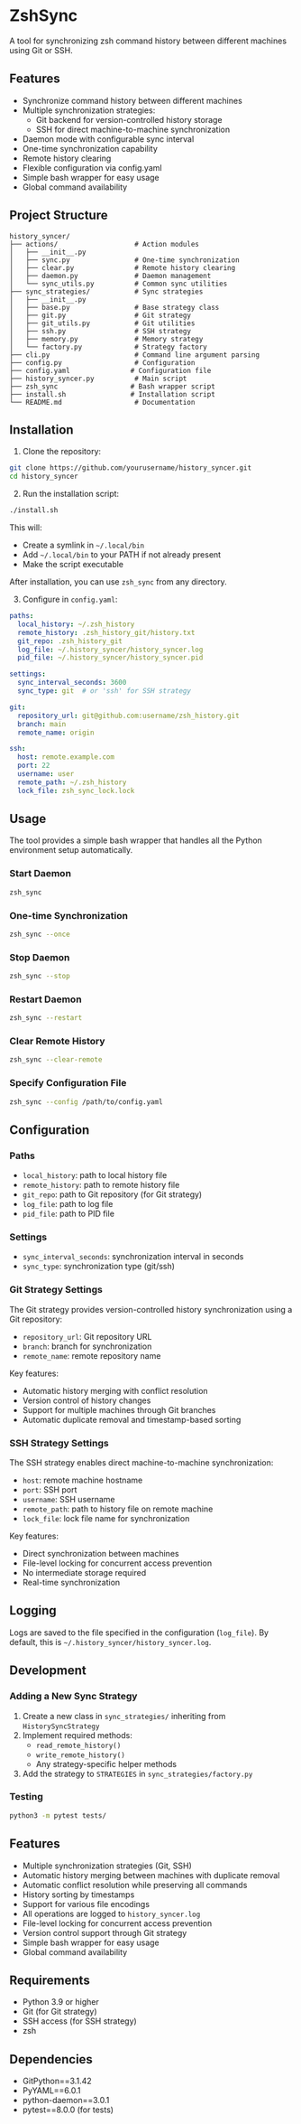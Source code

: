 # ZshSync

A tool for synchronizing zsh command history between different machines using Git or SSH.

## Features

- Synchronize command history between different machines
- Multiple synchronization strategies:
  - Git backend for version-controlled history storage
  - SSH for direct machine-to-machine synchronization
- Daemon mode with configurable sync interval
- One-time synchronization capability
- Remote history clearing
- Flexible configuration via config.yaml
- Simple bash wrapper for easy usage
- Global command availability

## Project Structure

```
history_syncer/
├── actions/                   # Action modules
│   ├── __init__.py            
│   ├── sync.py                # One-time synchronization
│   ├── clear.py               # Remote history clearing
│   ├── daemon.py              # Daemon management
│   └── sync_utils.py          # Common sync utilities
├── sync_strategies/           # Sync strategies
│   ├── __init__.py
│   ├── base.py                # Base strategy class
│   ├── git.py                 # Git strategy
│   ├── git_utils.py           # Git utilities
│   ├── ssh.py                 # SSH strategy
│   ├── memory.py              # Memory strategy
│   └── factory.py             # Strategy factory
├── cli.py                     # Command line argument parsing
├── config.py                  # Configuration
├── config.yaml               # Configuration file
├── history_syncer.py          # Main script
├── zsh_sync                  # Bash wrapper script
├── install.sh                # Installation script
└── README.md                  # Documentation
```

## Installation

1. Clone the repository:
```bash
git clone https://github.com/yourusername/history_syncer.git
cd history_syncer
```

2. Run the installation script:
```bash
./install.sh
```

This will:
- Create a symlink in `~/.local/bin`
- Add `~/.local/bin` to your PATH if not already present
- Make the script executable

After installation, you can use `zsh_sync` from any directory.

3. Configure in `config.yaml`:
```yaml
paths:
  local_history: ~/.zsh_history
  remote_history: .zsh_history_git/history.txt
  git_repo: .zsh_history_git
  log_file: ~/.history_syncer/history_syncer.log
  pid_file: ~/.history_syncer/history_syncer.pid

settings:
  sync_interval_seconds: 3600
  sync_type: git  # or 'ssh' for SSH strategy

git:
  repository_url: git@github.com:username/zsh_history.git
  branch: main
  remote_name: origin

ssh:
  host: remote.example.com
  port: 22
  username: user
  remote_path: ~/.zsh_history
  lock_file: zsh_sync_lock.lock
```

## Usage

The tool provides a simple bash wrapper that handles all the Python environment setup automatically.

### Start Daemon

```bash
zsh_sync
```

### One-time Synchronization

```bash
zsh_sync --once
```

### Stop Daemon

```bash
zsh_sync --stop
```

### Restart Daemon

```bash
zsh_sync --restart
```

### Clear Remote History

```bash
zsh_sync --clear-remote
```

### Specify Configuration File

```bash
zsh_sync --config /path/to/config.yaml
```

## Configuration

### Paths

- `local_history`: path to local history file
- `remote_history`: path to remote history file
- `git_repo`: path to Git repository (for Git strategy)
- `log_file`: path to log file
- `pid_file`: path to PID file

### Settings

- `sync_interval_seconds`: synchronization interval in seconds
- `sync_type`: synchronization type (git/ssh)

### Git Strategy Settings

The Git strategy provides version-controlled history synchronization using a Git repository:

- `repository_url`: Git repository URL
- `branch`: branch for synchronization
- `remote_name`: remote repository name

Key features:
- Automatic history merging with conflict resolution
- Version control of history changes
- Support for multiple machines through Git branches
- Automatic duplicate removal and timestamp-based sorting

### SSH Strategy Settings

The SSH strategy enables direct machine-to-machine synchronization:

- `host`: remote machine hostname
- `port`: SSH port
- `username`: SSH username
- `remote_path`: path to history file on remote machine
- `lock_file`: lock file name for synchronization

Key features:
- Direct synchronization between machines
- File-level locking for concurrent access prevention
- No intermediate storage required
- Real-time synchronization

## Logging

Logs are saved to the file specified in the configuration (`log_file`). By default, this is `~/.history_syncer/history_syncer.log`.

## Development

### Adding a New Sync Strategy

1. Create a new class in `sync_strategies/` inheriting from `HistorySyncStrategy`
2. Implement required methods:
   - `read_remote_history()`
   - `write_remote_history()`
   - Any strategy-specific helper methods
3. Add the strategy to `STRATEGIES` in `sync_strategies/factory.py`

### Testing

```bash
python3 -m pytest tests/
```

## Features

- Multiple synchronization strategies (Git, SSH)
- Automatic history merging between machines with duplicate removal
- Automatic conflict resolution while preserving all commands
- History sorting by timestamps
- Support for various file encodings
- All operations are logged to `history_syncer.log`
- File-level locking for concurrent access prevention
- Version control support through Git strategy
- Simple bash wrapper for easy usage
- Global command availability

## Requirements

- Python 3.9 or higher
- Git (for Git strategy)
- SSH access (for SSH strategy)
- zsh

## Dependencies

- GitPython==3.1.42
- PyYAML==6.0.1
- python-daemon==3.0.1
- pytest==8.0.0 (for tests)
